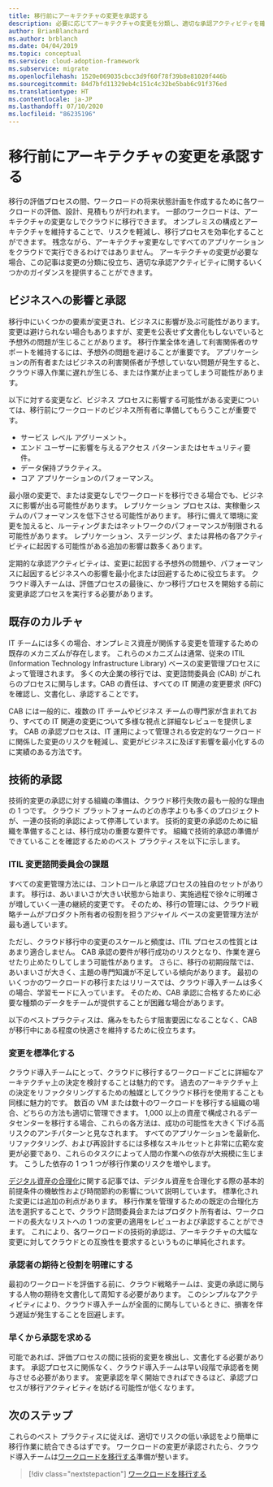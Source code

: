 ```yaml
---
title: 移行前にアーキテクチャの変更を承認する
description: 必要に応じてアーキテクチャの変更を分類し、適切な承認アクティビティを確立する方法について説明します。
author: BrianBlanchard
ms.author: brblanch
ms.date: 04/04/2019
ms.topic: conceptual
ms.service: cloud-adoption-framework
ms.subservice: migrate
ms.openlocfilehash: 1520e069035cbcc3d9f60f78f39b8e81020f446b
ms.sourcegitcommit: 84d7bfd11329eb4c151c4c32be5bab6c91f376ed
ms.translationtype: HT
ms.contentlocale: ja-JP
ms.lasthandoff: 07/10/2020
ms.locfileid: "86235196"
---
```

<!-- cSpell:ignore ITIL -->

# <a name="approve-architecture-changes-before-migration"></a>移行前にアーキテクチャの変更を承認する

移行の評価プロセスの間、ワークロードの将来状態計画を作成するために各ワークロードの評価、設計、見積もりが行われます。 一部のワークロードは、アーキテクチャの変更なしでクラウドに移行できます。 オンプレミスの構成とアーキテクチャを維持することで、リスクを軽減し、移行プロセスを効率化することができます。 残念ながら、アーキテクチャ変更なしですべてのアプリケーションをクラウドで実行できるわけではありません。 アーキテクチャの変更が必要な場合、この記事は変更の分類に役立ち、適切な承認アクティビティに関するいくつかのガイダンスを提供することができます。

## <a name="business-impact-and-approval"></a>ビジネスへの影響と承認

移行中にいくつかの要素が変更され、ビジネスに影響が及ぶ可能性があります。 変更は避けられない場合もありますが、変更を公表せず文書化もしないでいると予想外の問題が生じることがあります。 移行作業全体を通して利害関係者のサポートを維持するには、予想外の問題を避けることが重要です。 アプリケーションの所有者またはビジネスの利害関係者が予想していない問題が発生すると、クラウド導入作業に遅れが生じる、または作業が止まってしまう可能性があります。

以下に対する変更など、ビジネス プロセスに影響する可能性がある変更については、移行前にワークロードのビジネス所有者に準備してもらうことが重要です。

- サービス レベル アグリーメント。
- エンド ユーザーに影響を与えるアクセス パターンまたはセキュリティ要件。
- データ保持プラクティス。
- コア アプリケーションのパフォーマンス。

最小限の変更で、または変更なしでワークロードを移行できる場合でも、ビジネスに影響が出る可能性があります。 レプリケーション プロセスは、実稼働システムのパフォーマンスを低下させる可能性があります。 移行に備えて環境に変更を加えると、ルーティングまたはネットワークのパフォーマンスが制限される可能性があります。 レプリケーション、ステージング、または昇格の各アクティビティに起因する可能性がある追加の影響は数多くあります。

定期的な承認アクティビティは、変更に起因する予想外の問題や、パフォーマンスに起因するビジネスへの影響を最小化または回避するために役立ちます。 クラウド導入チームは、評価プロセスの最後に、かつ移行プロセスを開始する前に変更承認プロセスを実行する必要があります。

## <a name="existing-culture"></a>既存のカルチャ

IT チームには多くの場合、オンプレミス資産が関係する変更を管理するための既存のメカニズムが存在します。 これらのメカニズムは通常、従来の ITIL (Information Technology Infrastructure Library) ベースの変更管理プロセスによって管理されます。 多くの大企業の移行では、変更諮問委員会 (CAB) がこれらのプロセスに関与します。CAB の責任は、すべての IT 関連の変更要求 (RFC) を確認し、文書化し、承認することです。

CAB には一般的に、複数の IT チームやビジネス チームの専門家が含まれており、すべての IT 関連の変更について多様な視点と詳細なレビューを提供します。 CAB の承認プロセスは、IT 運用によって管理される安定的なワークロードに関係した変更のリスクを軽減し、変更がビジネスに及ぼす影響を最小化するのに実績のある方法です。

## <a name="technical-approval"></a>技術的承認

技術的変更の承認に対する組織の準備は、クラウド移行失敗の最も一般的な理由の 1 つです。 クラウド プラットフォームのどの赤字よりも多くのプロジェクトが、一連の技術的承認によって停滞しています。 技術的変更の承認のために組織を準備することは、移行成功の重要な要件です。 組織で技術的承認の準備ができていることを確認するためのベスト プラクティスを以下に示します。

### <a name="itil-change-advisory-board-challenges"></a>ITIL 変更諮問委員会の課題

すべての変更管理方法には、コントロールと承認プロセスの独自のセットがあります。 移行は、あいまいさが大きい状態から始まり、実施過程で徐々に明確さが増していく一連の継続的変更です。 そのため、移行の管理には、クラウド戦略チームがプロダクト所有者の役割を担うアジャイル ベースの変更管理方法が最も適しています。

ただし、クラウド移行中の変更のスケールと頻度は、ITIL プロセスの性質とはあまり適合しません。 CAB 承認の要件が移行成功のリスクとなり、作業を遅らせたり止めたりしてしまう可能性があります。 さらに、移行の初期段階では、あいまいさが大きく、主題の専門知識が不足している傾向があります。 最初のいくつかのワークロードの移行またはリリースでは、クラウド導入チームは多くの場合、学習モードに入っています。 そのため、CAB 承認に合格するために必要な種類のデータをチームが提供することが困難な場合があります。

以下のベストプラクティスは、痛みをもたらす阻害要因になることなく、CAB が移行中にある程度の快適さを維持するために役立ちます。

### <a name="standardize-change"></a>変更を標準化する

クラウド導入チームにとって、クラウドに移行するワークロードごとに詳細なアーキテクチャ上の決定を検討することは魅力的です。 過去のアーキテクチャ上の決定をリファクタリングするための触媒としてクラウド移行を使用することも同様に魅力的です。 数百の VM または数十のワークロードを移行する組織の場合、どちらの方法も適切に管理できます。 1,000 以上の資産で構成されるデータセンターを移行する場合、これらの各方法は、成功の可能性を大きく下げる高リスクのアンチパターンと見なされます。 すべてのアプリケーションを最新化、リファクタリング、および再設計するには多様なスキルセットと非常に広範な変更が必要であり、これらのタスクによって人間の作業への依存が大規模に生じます。 こうした依存の 1 つ 1 つが移行作業のリスクを増やします。

[デジタル資産の合理化](../../../digital-estate/rationalize.md)に関する記事では、デジタル資産を合理化する際の基本的前提条件の機敏性および時間節約の影響について説明しています。 標準化された変更には追加の利点があります。 移行作業を管理するための既定の合理化方法を選択することで、クラウド諮問委員会またはプロダクト所有者は、ワークロードの長大なリストへの 1 つの変更の適用をレビューおよび承認することができます。 これにより、各ワークロードの技術的承認は、アーキテクチャの大幅な変更に対してクラウドとの互換性を要求するというものに単純化されます。

### <a name="clarify-expectations-and-roles-of-approvers"></a>承認者の期待と役割を明確にする

最初のワークロードを評価する前に、クラウド戦略チームは、変更の承認に関与する人物の期待を文書化して周知する必要があります。 このシンプルなアクティビティにより、クラウド導入チームが全面的に関与しているときに、損害を伴う遅延が発生することを回避します。

### <a name="seek-approval-early"></a>早くから承認を求める

可能であれば、評価プロセスの間に技術的変更を検出し、文書化する必要があります。 承認プロセスに関係なく、クラウド導入チームは早い段階で承認者を関与させる必要があります。 変更承認を早く開始できればできるほど、承認プロセスが移行アクティビティを妨げる可能性が低くなります。

## <a name="next-steps"></a>次のステップ

これらのベスト プラクティスに従えば、適切でリスクの低い承認をより簡単に移行作業に統合できるはずです。 ワークロードの変更が承認されたら、クラウド導入チームは[ワークロードを移行する](../migrate/index.md)準備が整います。

> [!div class="nextstepaction"]
> [ワークロードを移行する](../migrate/index.md)
